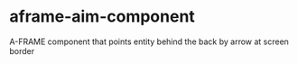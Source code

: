 # aframe-aim-component
A-FRAME component that points entity behind the back by arrow at screen border
